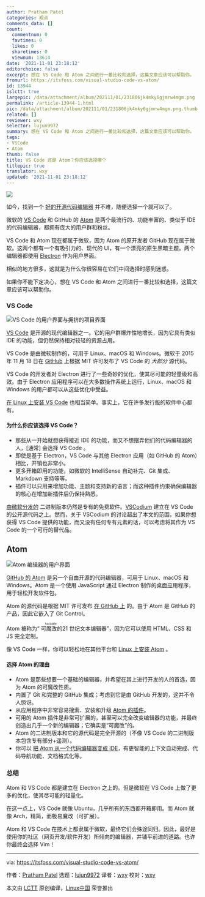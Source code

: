 ```yaml
---
author: Pratham Patel
categories: 观点
comments_data: []
count:
  commentnum: 0
  favtimes: 0
  likes: 0
  sharetimes: 0
  viewnum: 13614
date: '2021-11-01 23:18:12'
editorchoice: false
excerpt: 想在 VS Code 和 Atom 之间进行一番比较和选择，这篇文章应该可以帮助你。
fromurl: https://itsfoss.com/visual-studio-code-vs-atom/
id: 13944
islctt: true
largepic: /data/attachment/album/202111/01/231806jk4mky6gjmrw4mgm.png
permalink: /article-13944-1.html
pic: /data/attachment/album/202111/01/231806jk4mky6gjmrw4mgm.png.thumb.jpg
related: []
reviewer: wxy
selector: lujun9972
summary: 想在 VS Code 和 Atom 之间进行一番比较和选择，这篇文章应该可以帮助你。
tags:
- VSCode
- Atom
thumb: false
title: VS Code 还是 Atom？你应该选择哪个
titlepic: true
translator: wxy
updated: '2021-11-01 23:18:12'
---
```


![](/data/attachment/album/202111/01/231806jk4mky6gjmrw4mgm.png)


如今，找到一个 [好的开源代码编辑器](https://itsfoss.com/best-modern-open-source-code-editors-for-linux/) 并不难，随便选择一个就可以了。


微软的 [VS Code](https://code.visualstudio.com/) 和 GitHub 的 [Atom](https://atom.io/) 是两个最流行的、功能丰富的、类似于 IDE 的代码编辑器，都拥有庞大的用户群和粉丝。


VS Code 和 Atom 现在都属于微软，因为 Atom 的原开发者 GitHub 现在属于微软。这两个都有一个有吸引力的、现代的 UI，有一个漂亮的原生黑暗主题。两个编辑器都使用 [Electron](https://www.electronjs.org/) 作为用户界面。


相似的地方很多，这就是为什么你很容易在它们中间选择时感到迷惑。


如果你不能下定决心，想在 VS Code 和 Atom 之间进行一番比较和选择，这篇文章应该可以帮助你。


### VS Code


![VS Code 的用户界面与拥挤的项目界面](/data/attachment/album/202111/01/231812onun5juacaxjuyxt.png)


[VS Code](https://code.visualstudio.com/) 是开源的现代编辑器之一。它的用户群爆炸性地增长，因为它具有类似 IDE 的功能，但仍然保持相对较轻的资源占用。


VS Code 是由微软制作的，可用于 Linux、macOS 和 Windows。微软于 2015 年 11 月 18 日在 [GitHub](https://github.com/microsoft/vscode) 上根据 MIT 许可发布了 VS Code 的 *大部分* 源代码。


VS Code 的开发者对 Electron 进行了一些奇妙的优化，使其尽可能的轻量级和高效。由于 Electron 应用程序可以在大多数操作系统上运行，Linux、macOS 和 Windows 的用户都可以从这些优化中受益。


[在 Linux 上安装 VS Code](https://itsfoss.com/install-visual-studio-code-ubuntu/) 也相当简单。事实上，它在许多发行版的软件中心都有。


#### 为什么你应该选择 VS Code？


* 那些从一开始就想获得接近 IDE 的功能，而又不想摆弄他们的代码编辑器的人，[通常] 会选择 VS Code 。
* 即使是基于 Electron，VS Code 与其他 Electron 应用（如 GitHub 的 Atom）相比，开销也非常小。
* 更多开箱即用的功能，如微软的 IntelliSense 自动补完、Git 集成、Markdown 支持等等。
* 插件可以只用来增加功能、主题和支持新的语言；而这种插件约束确保编辑器的核心在增加新插件后仍保持熟悉。


[由微软分发的](https://code.visualstudio.com/Download) 二进制版本仍然是专有的免费软件。[VSCodium](https://vscodium.com/) 建立在 VS Code 的公开源代码之上。然而，关于 VSCodium 的讨论超出了本文的范围，如果你想获得 VS Code 提供的功能，而又没有任何专有元素的话，可以考虑将其作为 VS Code 的一个可行的替代品。


Atom
----


![Atom 编辑器的用户界面](/data/attachment/album/202111/01/231813o76i0qih0ot7ixsw.png)


[GitHub 的 Atom](https://atom.io/) 是另一个自由开源的代码编辑器，可用于 Linux、macOS 和 Windows。Atom 是一个使用 JavaScript 通过 Electron 制作的桌面应用程序，用于轻松开发软件包。


Atom 的源代码是根据 MIT 许可发布 [在 GitHub 上](https://github.com/atom/atom) 的。由于 Atom 是 GitHub 的产品，因此它嵌入了 Git Control。


Atom 被称为“<ruby> 可魔改的 <rt>  hackable </rt></ruby> 21 世纪文本编辑器”，因为它可以使用 HTML、CSS 和 JS 完全定制。


像 VS Code 一样，你可以轻松地在其他平台和 [Linux 上安装 Atom](https://itsfoss.com/install-atom-ubuntu/) 。


#### 选择 Atom 的理由


* Atom 是那些想要一个基础的编辑器，并希望在其上进行开发的人的首选，因为 Atom 的可魔改性质。
* 内置了 Git 和完整的 GitHub 集成；考虑到它是由 GitHub 开发的，这并不令人惊讶。
* 从应用程序中非常容易搜索、安装和升级 [Atom 的插件](https://itsfoss.com/install-packages-in-atom/)。
* 可用的 Atom 插件是非常可扩展的，甚至可以完全改变编辑器的功能，并最终创造出几乎一个新的编辑器；它确实是“可魔改”的。
* Atom 的二进制版本和它的源代码是完全开源的（不像 VS Code 的二进制版本包含专有部分+遥测）。
* 你可以 [把 Atom 从一个代码编辑器变成 IDE](https://ide.atom.io/)，有更智能的上下文自动完成、代码导航功能、文档格式化等。


### 总结


Atom 和 VS Code 都是建立在 Electron 之上的。但是微软在 VS Code 上做了更多的优化，使其尽可能的轻量化。


在这一点上，VS Code 就像 Ubuntu，几乎所有的东西都开箱即用。而 Atom 就像 Arch，精简，而极易魔改（可扩展）。


Atom 和 VS Code 在技术上都隶属于微软，最终它们会殊途同归。因此，最好是使用你的社区（网页开发/软件开发）所倾向的编辑器，并铺平前进的道路。也许你最终会选择 Vim！




---


via: <https://itsfoss.com/visual-studio-code-vs-atom/>


作者：[Pratham Patel](https://itsfoss.com/author/pratham/) 选题：[lujun9972](https://github.com/lujun9972) 译者：[wxy](https://github.com/wxy) 校对：[wxy](https://github.com/wxy)


本文由 [LCTT](https://github.com/LCTT/TranslateProject) 原创编译，[Linux中国](https://linux.cn/) 荣誉推出